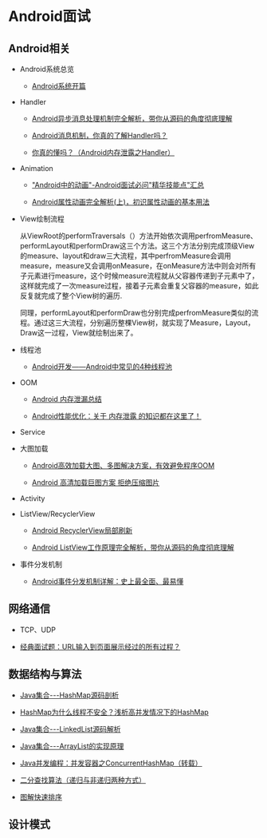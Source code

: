 # Android面试
## Android相关
- Android系统总览
	- [Android系统开篇](http://gityuan.com/android/)

- Handler
	- [Android异步消息处理机制完全解析，带你从源码的角度彻底理解](https://blog.csdn.net/sinyu890807/article/details/9991569)

	- [Android消息机制，你真的了解Handler吗？](http://www.10tiao.com/html/227/201711/2650241824/1.html)
	- [你真的懂吗？（Android内存泄露之Handler）](https://blog.csdn.net/vv_bug/article/details/52765990)
- Animation
	- ["Android中的动画"-Android面试必问"精华技能点"汇总](https://blog.csdn.net/nzfxx/article/details/51919128)

	
	- [Android属性动画完全解析(上)，初识属性动画的基本用法](https://blog.csdn.net/sinyu890807/article/details/43536355)
- View绘制流程
	
	从ViewRoot的performTraversals（）方法开始依次调用perfromMeasure、performLayout和performDraw这三个方法。这三个方法分别完成顶级View的measure、layout和draw三大流程，其中perfromMeasure会调用measure，measure又会调用onMeasure，在onMeasure方法中则会对所有子元素进行measure，这个时候measure流程就从父容器传递到子元素中了，这样就完成了一次measure过程，接着子元素会重复父容器的measure，如此反复就完成了整个View树的遍历.

	同理，performLayout和performDraw也分别完成perfromMeasure类似的流程。通过这三大流程，分别遍历整棵View树，就实现了Measure，Layout，Draw这一过程，View就绘制出来了。

- 线程池
	- [Android开发——Android中常见的4种线程池](https://blog.csdn.net/seu_calvin/article/details/52415337)
- OOM
	- [Android 内存泄漏总结](https://blog.csdn.net/u010687392/article/details/49909477)

	- [Android性能优化：关于 内存泄露 的知识都在这里了！](https://www.jianshu.com/p/97fb764f2669)
- Service 	
- 大图加载
	- [Android高效加载大图、多图解决方案，有效避免程序OOM](https://blog.csdn.net/sinyu890807/article/details/9316683)

	- [Android 高清加载巨图方案 拒绝压缩图片](https://blog.csdn.net/lmj623565791/article/details/49300989)
- Activity
- ListView/RecyclerView
	- [Android RecyclerView局部刷新](https://blog.csdn.net/qq15357971925/article/details/78043332) 

	- [Android ListView工作原理完全解析，带你从源码的角度彻底理解](https://blog.csdn.net/guolin_blog/article/details/44996879)
- 事件分发机制
	- [Android事件分发机制详解：史上最全面、最易懂](https://www.jianshu.com/p/38015afcdb58)

## 网络通信
- TCP、UDP

- [经典面试题：URL输入到页面展示经过的所有过程？](https://www.jianshu.com/p/184ebd448c7f?mType=Group)

## 数据结构与算法
- [Java集合---HashMap源码剖析](https://www.cnblogs.com/ITtangtang/p/3948406.html)

- [HashMap为什么线程不安全？浅析高并发情况下的HashMap](https://blog.csdn.net/V_Axis/article/details/78604505)
- [Java集合---LinkedList源码解析](https://www.cnblogs.com/ITtangtang/p/3948610.html)
- [Java集合---ArrayList的实现原理](https://www.cnblogs.com/ITtangtang/p/3948610.html)
- [Java并发编程：并发容器之ConcurrentHashMap（转载）](http://www.cnblogs.com/dolphin0520/p/3932905.html)
- [二分查找算法（递归与非递归两种方式）](https://blog.csdn.net/lovesummerforever/article/details/24588989)
- [图解快速排序](http://www.cnblogs.com/MOBIN/p/4681369.html)

## 设计模式
